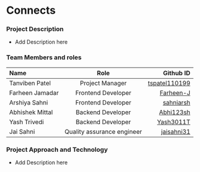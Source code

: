# Connects

### Project Description

- Add Description here

### Team Members and roles

| Name      | Role | Github ID    |
| :---        |    :----:   |             ---: |
| Tanviben Patel     | Project Manager       | [tspatel110199](https://github.com/tspatel110199)   |
| Farheen Jamadar      | Frontend Developer       | [Farheen-J](https://github.com/Farheen-J)   |
| Arshiya Sahni      | Frontend Developer       | [sahniarsh](https://github.com/sahniarsh)   |
| Abhishek Mittal   | Backend Developer       | [Abhi123sh](https://github.com/Abhi123sh)   |
| Yash Trivedi | Backend Developer       | [Yash3011T](https://github.com/yash3011T)   |
| Jai Sahni | Quality assurance engineer       | [jaisahni31](https://github.com/jaisahni31)   |


### Project Approach and Technology

- Add Description here